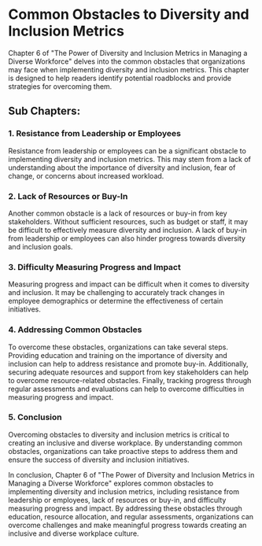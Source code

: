 Common Obstacles to Diversity and Inclusion Metrics
=======================================================================================================================

Chapter 6 of "The Power of Diversity and Inclusion Metrics in Managing a Diverse Workforce" delves into the common obstacles that organizations may face when implementing diversity and inclusion metrics. This chapter is designed to help readers identify potential roadblocks and provide strategies for overcoming them.

Sub Chapters:
-------------

### 1. Resistance from Leadership or Employees

Resistance from leadership or employees can be a significant obstacle to implementing diversity and inclusion metrics. This may stem from a lack of understanding about the importance of diversity and inclusion, fear of change, or concerns about increased workload.

### 2. Lack of Resources or Buy-In

Another common obstacle is a lack of resources or buy-in from key stakeholders. Without sufficient resources, such as budget or staff, it may be difficult to effectively measure diversity and inclusion. A lack of buy-in from leadership or employees can also hinder progress towards diversity and inclusion goals.

### 3. Difficulty Measuring Progress and Impact

Measuring progress and impact can be difficult when it comes to diversity and inclusion. It may be challenging to accurately track changes in employee demographics or determine the effectiveness of certain initiatives.

### 4. Addressing Common Obstacles

To overcome these obstacles, organizations can take several steps. Providing education and training on the importance of diversity and inclusion can help to address resistance and promote buy-in. Additionally, securing adequate resources and support from key stakeholders can help to overcome resource-related obstacles. Finally, tracking progress through regular assessments and evaluations can help to overcome difficulties in measuring progress and impact.

### 5. Conclusion

Overcoming obstacles to diversity and inclusion metrics is critical to creating an inclusive and diverse workplace. By understanding common obstacles, organizations can take proactive steps to address them and ensure the success of diversity and inclusion initiatives.

In conclusion, Chapter 6 of "The Power of Diversity and Inclusion Metrics in Managing a Diverse Workforce" explores common obstacles to implementing diversity and inclusion metrics, including resistance from leadership or employees, lack of resources or buy-in, and difficulty measuring progress and impact. By addressing these obstacles through education, resource allocation, and regular assessments, organizations can overcome challenges and make meaningful progress towards creating an inclusive and diverse workplace culture.
